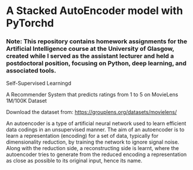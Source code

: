 # A Stacked AutoEncoder model with PyTorchd

### Note: This repository contains homework assignments for the Artificial Intelligence course at the University of Glasgow, created while I served as the assistant lecturer and held a postdoctoral position, focusing on Python, deep learning, and associated tools.


Self-Supervised Learningd



A Recommender System that predicts ratings from 1 to 5 on MovieLens 1M/100K Dataset

Download the dataset from: https://grouplens.org/datasets/movielens/

An autoencoder is a type of artificial neural network used to learn efficient data codings in an unsupervised manner. The aim of an autoencoder is to learn a representation (encoding) for a set of data, typically for dimensionality reduction, by training the network to ignore signal noise. Along with the reduction side, a reconstructing side is learnt, where the autoencoder tries to generate from the reduced encoding a representation as close as possible to its original input, hence its name.
